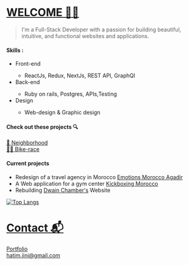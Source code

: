 # [WELCOME 👨‍💻](https://devhl.dev)
> I'm a Full-Stack Developer with a passion for building beautiful, intuitive, and functional websites and applications.

####  Skills :
<ul>
  <li>Front-end</li>
  <ul>
    <li>ReactJs, Redux, NextJs, REST API, GraphQl</li>
  </ul>
  <li>Back-end</li>
  <ul>
    <li>Ruby on rails, Postgres, APIs,Testing</li>
  </ul>
   <li> Design </li>
  <ul>
    <li>Web-design & Graphic design </li>
  </ul>
</ul>

#### Check out these projects 🔍
 [🌆 Neighborhood](https://github.com/Timjini/aid-frontend) <br/>
 [🚴‍♂️ Bike-race](https://github.com/Timjini/bikerace)

#### Current projects 
<ul>
  <li>Redesign of a travel agency in Morocco <a href="https://github.com/Timjini/kbm" target="_blank"> Emotions Morocco Agadir</a></li>
  <li>A Web application for a gym center <a href="https://www.instagram.com/coach_issam_agadir" target="_blank">Kickboxing Morocco</a></li>
  <li>Rebuilding <a href="https://en.wikipedia.org/wiki/Dwain_Chambers" target="_blank">Dwain Chamber's</a> Website</li>
</ul>

[![Top Langs](https://github-readme-stats.vercel.app/api/top-langs/?username=Timjini)](https://github.com/Timjini)

# [Contact 📬](https://devhl.dev)
[Portfolio](https://devhl.dev) <br/>
hatim.jini@gmail.com

